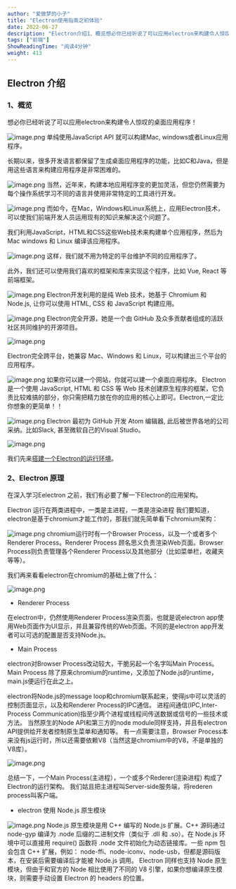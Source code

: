 ```yaml
---
author: "爱做梦的小子"
title: "Electron使用指南之初体验"
date: 2022-06-27
description: "Electron介绍1、概览想必你已经听说了可以应用electron来构建令人惊叹的桌面应用程序！单纯使用JavaScriptAPI就可以构建Mac,windows或者Linux应用程序"
tags: ["前端"]
ShowReadingTime: "阅读4分钟"
weight: 413
---
```

Electron 介绍
-----------

### 1、概览

想必你已经听说了可以应用electron来构建令人惊叹的桌面应用程序！

![image.png](https://p3-juejin.byteimg.com/tos-cn-i-k3u1fbpfcp/6b12998df6564652b2cb93b7e879c74b~tplv-k3u1fbpfcp-zoom-in-crop-mark:1512:0:0:0.awebp?) 单纯使用JavaScript API 就可以构建Mac, windows或者Linux应用程序。

长期以来，很多开发语言都保留了生成桌面应用程序的功能，比如C和Java，但是用这些语言来构建应用程序是非常困难的。

![image.png](https://p1-juejin.byteimg.com/tos-cn-i-k3u1fbpfcp/0d187690ca804d4ab884e39672e3cbf9~tplv-k3u1fbpfcp-zoom-in-crop-mark:1512:0:0:0.awebp?) 当然，近年来，构建本地应用程序变的更加灵活，但您仍然需要为每个操作系统学习不同的语言并使用非常特定的工具进行开发。

![image.png](https://p3-juejin.byteimg.com/tos-cn-i-k3u1fbpfcp/bddac85a07a44a5cb1be182b2e3f5524~tplv-k3u1fbpfcp-zoom-in-crop-mark:1512:0:0:0.awebp?) 而如今，在Mac，Windows和Linux系统上，应用Electron技术，可以使我们前端开发人员运用现有的知识来解决这个问题了。

我们利用JavaScript，HTML和CSS这些Web技术来构建单个应用程序，然后为Mac windows 和 Linux 编译该应用程序。

![image.png](https://p6-juejin.byteimg.com/tos-cn-i-k3u1fbpfcp/55f717978f1d4dc3a57e1704dcf047a2~tplv-k3u1fbpfcp-zoom-in-crop-mark:1512:0:0:0.awebp?) 这样，我们就不用为特定的平台维护不同的应用程序了。

此外，我们还可以使用我们喜欢的框架和库来实现这个程序，比如 Vue, React 等前端框架。

![image.png](https://p6-juejin.byteimg.com/tos-cn-i-k3u1fbpfcp/43cb3e2556554505965dd81e2677637a~tplv-k3u1fbpfcp-zoom-in-crop-mark:1512:0:0:0.awebp?) Electron开发利用的是纯 Web 技术，她基于 Chromium 和 Node.js, 让你可以使用 HTML, CSS 和 JavaScript 构建应用。

![image.png](https://p3-juejin.byteimg.com/tos-cn-i-k3u1fbpfcp/a4a4b752721545809f067eb1d3bf6431~tplv-k3u1fbpfcp-zoom-in-crop-mark:1512:0:0:0.awebp?) Electron完全开源，她是一个由 GitHub 及众多贡献者组成的活跃社区共同维护的开源项目。

![image.png](https://p6-juejin.byteimg.com/tos-cn-i-k3u1fbpfcp/f324ecf81b224e19b4f7804b2cad3360~tplv-k3u1fbpfcp-zoom-in-crop-mark:1512:0:0:0.awebp?)

Electron完全跨平台，她兼容 Mac、Windows 和 Linux，可以构建出三个平台的应用程序。

![image.png](https://p3-juejin.byteimg.com/tos-cn-i-k3u1fbpfcp/79b52d47baca449da8de61d2b2b1f589~tplv-k3u1fbpfcp-zoom-in-crop-mark:1512:0:0:0.awebp?) 如果你可以建一个网站，你就可以建一个桌面应用程序。 Electron 是一个使用 JavaScript, HTML 和 CSS 等 Web 技术创建原生程序的框架，它负责比较难搞的部分，你只需把精力放在你的应用的核心上即可。Electron,一定比你想象的更简单！！

![image.png](https://p9-juejin.byteimg.com/tos-cn-i-k3u1fbpfcp/7b8c6bf0dc374e8e9467acf6416a1fcb~tplv-k3u1fbpfcp-zoom-in-crop-mark:1512:0:0:0.awebp?) Electron 最初为 GitHub 开发 Atom 编辑器, 此后被世界各地的公司采纳。比如Slack, 甚至微软自己的Visual Studio。

![image.png](https://p1-juejin.byteimg.com/tos-cn-i-k3u1fbpfcp/78aa8eeb549f448d836d2d066a77c7ce~tplv-k3u1fbpfcp-zoom-in-crop-mark:1512:0:0:0.awebp?)

我们先来[搭建一个Electron的运行环境](https://link.juejin.cn?target=https%3A%2F%2Flinks.jianshu.com%2Fgo%3Fto%3Dhttps%253A%252F%252Flink.zhihu.com%252F%253Ftarget%253Dhttps%25253A%252F%252Flurongtao.github.io%252Ffelixbooks-electron%252Fbasics%252F02-%2525E6%252590%2525AD%2525E5%2525BB%2525BAElectron%2525E8%2525BF%252590%2525E8%2525A1%25258C%2525E7%25258E%2525AF%2525E5%2525A2%252583.html "https://links.jianshu.com/go?to=https%3A%2F%2Flink.zhihu.com%2F%3Ftarget%3Dhttps%253A%2F%2Flurongtao.github.io%2Ffelixbooks-electron%2Fbasics%2F02-%25E6%2590%25AD%25E5%25BB%25BAElectron%25E8%25BF%2590%25E8%25A1%258C%25E7%258E%25AF%25E5%25A2%2583.html")。

### 2、Electron 原理

在深入学习Eelectron 之前，我们有必要了解一下Electron的应用架构。

Electron 运行在两类进程中，一类是主进程，一类是渲染进程 我们要知道，electron是基于chromium才能工作的，那我们就先简单看下chromium架构：

![image.png](https://p6-juejin.byteimg.com/tos-cn-i-k3u1fbpfcp/e852efe0c93d42a089a394bccec1b06e~tplv-k3u1fbpfcp-zoom-in-crop-mark:1512:0:0:0.awebp?) chromium运行时有一个Browser Process，以及一个或者多个Renderer Process。Renderer Process 顾名思义负责渲染Web页面。Browser Process则负责管理各个Renderer Process以及其他部分（比如菜单栏，收藏夹等等）。

我们再来看看electron在chromium的基础上做了什么：

![image.png](https://p9-juejin.byteimg.com/tos-cn-i-k3u1fbpfcp/fb125b7c5d164c87baaa5b339c836101~tplv-k3u1fbpfcp-zoom-in-crop-mark:1512:0:0:0.awebp?)

*   Renderer Process

在electron中，仍然使用Renderer Process渲染页面，也就是说electron app使用Web页面作为UI显示，并且兼容传统的Web页面。不同的是electron app开发者可以可选的配置是否支持Node.js。

*   Main Process

electron对Browser Process改动较大，干脆另起一个名字叫Main Process。Main Process 除了原来chromium的runtime，又添加了Node.js的runtime，main.js便运行在此之上。

electron将Node.js的message loop和chromium联系起来，使得js中可以灵活的控制页面显示，以及和Renderer Process的IPC通信。 进程间通信(IPC,Inter-Process Communication)指至少两个进程或线程间传送数据或信号的一些技术或方法。 当然原生的Node API和第三方的node module同样支持，并且有electron API提供给开发者控制原生菜单和通知等。 有一点需要注意，Browser Process本来没有js运行时，所以还需要依赖V8（当然这是chromium中的V8，不是单独的V8库）。

![image.png](https://p3-juejin.byteimg.com/tos-cn-i-k3u1fbpfcp/bb9a03752d60408cb85d85bc31d8c467~tplv-k3u1fbpfcp-zoom-in-crop-mark:1512:0:0:0.awebp?)

总结一下，一个Main Process(主进程），一个或多个Rederer(渲染进程) 构成了Electron的运行架构。 我们姑且把主进程叫Server-side服务端，将rederen process叫客户端。

*   electron 使用 Node.js 原生模块

![image.png](https://p9-juejin.byteimg.com/tos-cn-i-k3u1fbpfcp/b886250ebd8c49a09a54854fee7137d9~tplv-k3u1fbpfcp-zoom-in-crop-mark:1512:0:0:0.awebp?) Node.js 原生模块是用 C++ 编写的 Node.js 扩展。C++ 源码通过 node-gyp 编译为 .node 后缀的二进制文件（类似于 .dll 和 .so）。在 Node.js 环境中可以直接用 require() 函数将 .node 文件初始化为动态链接库。一些 npm 包会包含 C++ 扩展，例如： node-ffi、node-iconv、node-usb，但都是源码版本，在安装后需要编译后才能被 Node.js 调用。 Electron 同样也支持 Node 原生模块，但由于和官方的 Node 相比使用了不同的 V8 引擎，如果你想编译原生模块，则需要手动设置 Electron 的 headers 的位置。